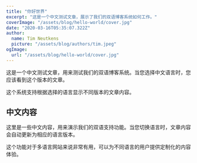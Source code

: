 ```yaml
---
title: "你好世界"
excerpt: "这是一个中文测试文章，展示了我们的双语博客系统如何工作。"
coverImage: "/assets/blog/hello-world/cover.jpg"
date: "2020-03-16T05:35:07.322Z"
author:
  name: Tim Neutkens
  picture: "/assets/blog/authors/tim.jpeg"
ogImage:
  url: "/assets/blog/hello-world/cover.jpg"
---
```


这是一个中文测试文章，用来测试我们的双语博客系统。当您选择中文语言时，您应该看到这个版本的文章。

这个系统支持根据选择的语言显示不同版本的文章内容。

## 中文内容

这里是一些中文内容，用来演示我们的双语支持功能。当您切换语言时，文章内容会自动更新为相应的语言版本。

这个功能对于多语言网站来说非常有用，可以为不同语言的用户提供定制化的内容体验。 